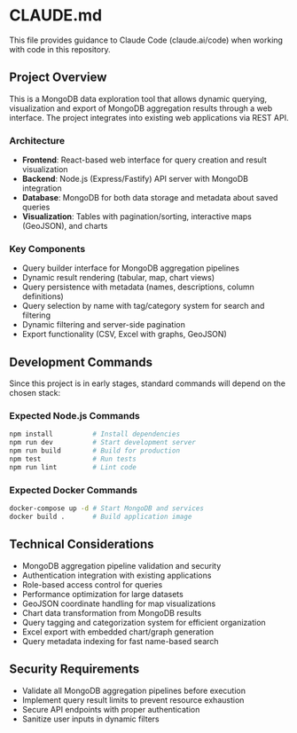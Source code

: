 # CLAUDE.md

This file provides guidance to Claude Code (claude.ai/code) when working with code in this repository.

## Project Overview

This is a MongoDB data exploration tool that allows dynamic querying, visualization and export of MongoDB aggregation results through a web interface. The project integrates into existing web applications via REST API.

### Architecture

- **Frontend**: React-based web interface for query creation and result visualization
- **Backend**: Node.js (Express/Fastify) API server with MongoDB integration
- **Database**: MongoDB for both data storage and metadata about saved queries
- **Visualization**: Tables with pagination/sorting, interactive maps (GeoJSON), and charts

### Key Components

- Query builder interface for MongoDB aggregation pipelines
- Dynamic result rendering (tabular, map, chart views)
- Query persistence with metadata (names, descriptions, column definitions)
- Query selection by name with tag/category system for search and filtering
- Dynamic filtering and server-side pagination
- Export functionality (CSV, Excel with graphs, GeoJSON)

## Development Commands

Since this project is in early stages, standard commands will depend on the chosen stack:

### Expected Node.js Commands
```bash
npm install          # Install dependencies
npm run dev          # Start development server
npm run build        # Build for production
npm test             # Run tests
npm run lint         # Lint code
```

### Expected Docker Commands
```bash
docker-compose up -d # Start MongoDB and services
docker build .       # Build application image
```

## Technical Considerations

- MongoDB aggregation pipeline validation and security
- Authentication integration with existing applications
- Role-based access control for queries
- Performance optimization for large datasets
- GeoJSON coordinate handling for map visualizations
- Chart data transformation from MongoDB results
- Query tagging and categorization system for efficient organization
- Excel export with embedded chart/graph generation
- Query metadata indexing for fast name-based search

## Security Requirements

- Validate all MongoDB aggregation pipelines before execution
- Implement query result limits to prevent resource exhaustion
- Secure API endpoints with proper authentication
- Sanitize user inputs in dynamic filters